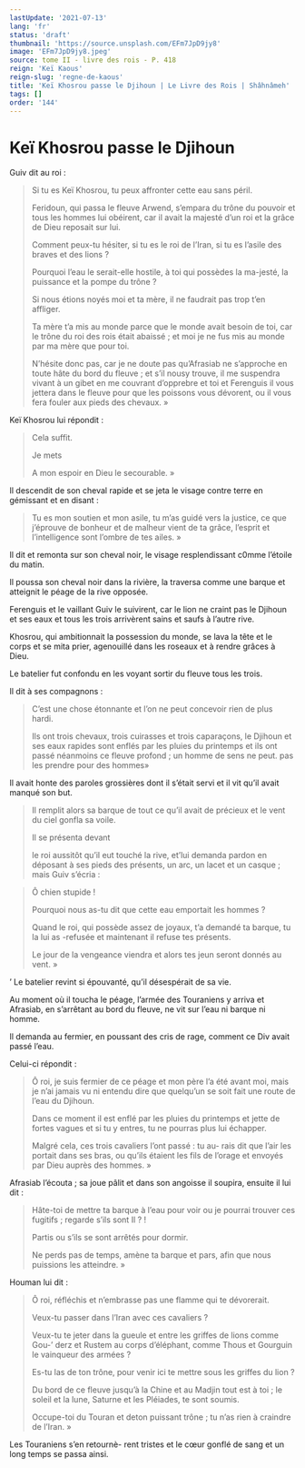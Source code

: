 ```yaml
---
lastUpdate: '2021-07-13'
lang: 'fr'
status: 'draft'
thumbnail: 'https://source.unsplash.com/EFm7JpD9jy8'
image: 'EFm7JpD9jy8.jpeg'
source: tome II - livre des rois - P. 418
reign: 'Keï Kaous'
reign-slug: 'regne-de-kaous'
title: 'Keï Khosrou passe le Djihoun | Le Livre des Rois | Shâhnâmeh'
tags: []
order: '144'
---
```


<!-- LTeX: language=fr -->

# Keï Khosrou passe le Djihoun

Guiv dit au roi :

> Si tu es Keï Khosrou, tu peux affronter cette eau sans péril.
>
> Feridoun, qui passa le fleuve Arwend, s’empara du trône du pouvoir et tous les hommes lui obéirent, car il avait la majesté d’un roi et la grâce de Dieu reposait sur lui.
>
> Comment peux-tu hésiter, si tu es le roi de l’Iran, si tu es l’asile des braves et des lions ?
>
> Pourquoi l’eau le serait-elle hostile, à toi qui possèdes la ma-jesté, la puissance et la pompe du trône ?
>
> Si nous étions noyés moi et ta mère, il ne faudrait pas trop t’en affliger.
>
> Ta mère t’a mis au monde parce que le monde avait besoin de toi, car le trône du roi des rois était abaissé ; et moi je ne fus mis au monde par ma mère que pour toi.
>
> N’hésite donc pas, car je ne doute pas qu’Afrasiab ne s’approche en toute hâte du bord du fleuve ; et s’il nousy trouve, il me suspendra vivant à un gibet en me couvrant d’opprebre et toi et Ferenguis il vous jettera dans le fleuve pour que les poissons vous dévorent, ou il vous fera fouler aux pieds des chevaux. »

Keï Khosrou lui répondit :

> Cela suffit.
>
> Je mets 
>
> A mon espoir en Dieu le secourable. »

Il descendit de son cheval rapide et se jeta le visage contre terre en gémissant et en disant :

> Tu es mon soutien et mon asile, tu m’as guidé vers la justice, ce que j’éprouve de bonheur et de malheur vient de ta grâce, l’esprit et l’intelligence sont l’ombre de tes ailes. »

Il dit et remonta sur son cheval noir, le visage resplendissant c0mme l’étoile du matin.

Il poussa son cheval noir dans la rivière, la traversa comme une barque et atteignit le péage de la rive opposée.

Ferenguis et le vaillant Guiv le suivirent, car le lion ne craint pas le Djihoun et ses eaux et tous les trois arrivèrent sains et saufs à l’autre rive.

Khosrou, qui ambitionnait la possession du monde, se lava la tête et le corps et se mita prier, agenouillé dans les roseaux et à rendre grâces à Dieu.

Le batelier fut confondu en les voyant sortir du fleuve tous les trois.

Il dit à ses compagnons :

> C’est une chose étonnante et l’on ne peut concevoir rien de plus hardi.
>
> Ils ont trois chevaux, trois cuirasses et trois caparaçons, le Djihoun et ses eaux rapides sont enflés par les pluies du printemps et ils ont passé néanmoins ce fleuve profond ; un homme de sens ne peut. pas les prendre pour des hommes»

Il avait honte des paroles grossières dont il s’était servi et il vit qu’il avait manqué son but.
>
> Il remplit alors sa barque de tout ce qu’il avait de précieux et le vent du ciel gonfla sa voile.
>
> Il se présenta devant
>
> le roi aussitôt qu’il eut touché la rive, et’lui demanda pardon en déposant à ses pieds des présents, un arc, un lacet et un casque ; mais Guiv s’écria :

> Ô chien stupide !
>
> Pourquoi nous as-tu dit que cette eau emportait les hommes ?
>
> Quand le roi, qui possède assez de joyaux, t’a demandé ta barque, tu la lui as -refusée et maintenant il refuse tes présents.
>
> Le jour de la vengeance viendra et alors tes jeun seront donnés au vent. »

’
Le batelier revint si épouvanté, qu’il désespérait de sa vie.

Au moment où il toucha le péage, l’armée des Touraniens y arriva et Afrasiab, en s’arrêtant au bord du fleuve, ne vit sur l’eau ni barque ni homme.

Il demanda au fermier, en poussant des cris de rage, comment ce Div avait passé l’eau.

Celui-ci répondit :

> Ô roi, je suis fermier de ce péage et mon père l’a été avant moi, mais je n’ai jamais vu ni entendu dire que quelqu’un se soit fait une route de l’eau du Djihoun.
>
> Dans ce moment il est enflé par les pluies du printemps et jette de fortes vagues et si tu y entres, tu ne pourras plus lui échapper.
>
> Malgré cela, ces trois cavaliers l’ont passé : tu au-
rais dit que l’air les portait dans ses bras, ou qu’ils étaient les fils de l’orage et envoyés par Dieu auprès des hommes. »

Afrasiab l’écouta ; sa joue pâlit et dans son angoisse il soupira, ensuite il lui dit :

> Hâte-toi de mettre ta barque à l’eau pour voir ou je pourrai trouver ces fugitifs ; regarde s’ils sont Il ? !
>
> Partis ou s’ils se sont arrêtés pour dormir.
>
> Ne perds pas de temps, amène ta barque et pars, afin que nous puissions les atteindre. »

Houman lui dit :

> Ô roi, réfléchis et n’embrasse pas une flamme qui te dévorerait.
>
> Veux-tu passer dans l’Iran avec ces cavaliers ?
>
> Veux-tu te jeter dans la gueule et entre les griffes de lions comme Gou-’ derz et Rustem au corps d’éléphant, comme Thous et Gourguin le vainqueur des armées ?
>
> Es-tu las de ton trône, pour venir ici te mettre sous les griffes du lion ?
>
> Du bord de ce fleuve jusqu’à la Chine et au Madjin tout est à toi ; le soleil et la lune, Saturne et les Pléiades, te sont soumis.
>
> Occupe-toi du Touran et deton puissant trône ; tu n’as rien à craindre de l’Iran. »

Les Touraniens s’en retournè-
rent tristes et le cœur gonflé de sang et un long temps se passa ainsi.
